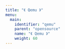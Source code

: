 ```yaml
---
title: "《 Qemu 》"
menu:
  main:
    identifier: "qemu"
    parent: "opensource"
    name: "《 Qemu 》"
    weight: 60
---
```

